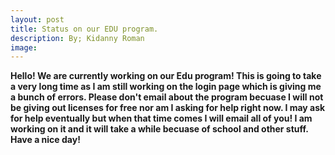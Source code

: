 ```yaml
---
layout: post
title: Status on our EDU program.
description: By; Kidanny Roman
image: 
---
```


**Hello! We are currently working on our Edu program! This is going to take a very long time as I am still working on the login page which is giving me a bunch of errors. Please don't email about the program becuase I will not be giving out licenses for free nor am I asking for help right now. I may ask for help eventually but when that time comes I will email all of you! I am working on it and it will take a while becuase of school and other stuff. Have a nice day!**